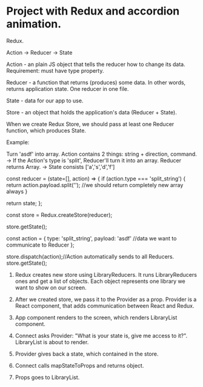 # Project with Redux and accordion animation.

Redux.

Action -> Reducer -> State

Action - an plain JS object that tells the reducer how to change its data. 
Requirement: must have type property.

Reducer - a function that returns (produces) some data. In other words, returns application state.
One reducer in one file.

State - data for our app to use.

Store - an object that holds the application's data (Reducer + State).

When we create Redux Store, we should pass at least one Reducer function, which produces State.

Example:

Turn 'asdf' into array. Action contains 2 things: string + direction, command.
-> If the Action's type is 'split', Reducer'll turn it into an array. Reducer returns Array.
-> State consists ['a','s','d','f']

const reducer = (state=[], action) => {
  if (action.type === 'split_string') {
    return action.payload.split(''); //we should return completely new array always
  }
  
  return state;
};

const store = Redux.createStore(reducer);

store.getState();

const action = { 
  type: 'split_string', 
  payload: 'asdf' //data we want to communicate to Reducer
};

store.dispatch(action);//Action automatically sends to all Reducers.
store.getState();

1. Redux creates new store using LibraryReducers. It runs LibraryReducers ones and get a list of objects. 
Each object represents one library we want to show on our screen.

2. After we created store, we pass it to the Provider as a prop. Provider is a React component, that adds 
communication between React and Redux.

3. App component renders to the screen, which renders LibraryList component.

4. Connect asks Provider: "What is your state is, give me access to it?". LibraryList is about to render.
 
5. Provider gives back a state, which contained in the store.

6. Connect calls mapStateToProps and returns object.

7. Props goes to LibraryList.
 
